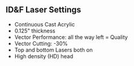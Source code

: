 ## ID&F Laser Settings
- Continuous Cast Acrylic
- 0.125" thickness
- Vector Performance: all the way left = Quality
- Vector Cutting: -30%
- Top and bottom Lasers both on
- High density (HD) head